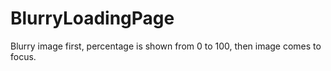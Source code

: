 # BlurryLoadingPage
Blurry image first, percentage is shown from 0 to 100, then image comes to focus.
